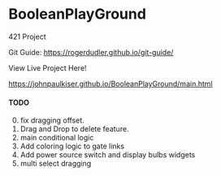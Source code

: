 # BooleanPlayGround
421 Project

Git Guide:
https://rogerdudler.github.io/git-guide/

View Live Project Here!

https://johnpaulkiser.github.io/BooleanPlayGround/main.html


#### TODO ###
0. fix dragging offset.
1. Drag and Drop to delete feature.
2. main conditional logic
3. Add coloring logic to gate links
4. Add power source switch and display bulbs widgets
5. multi select dragging

